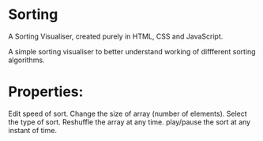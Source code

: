 # Sorting
A Sorting Visualiser, created purely in HTML, CSS and JavaScript.

A simple sorting visualiser to better understand working of diffferent sorting algorithms.


# Properties:
Edit speed of sort.
Change the size of array (number of elements).
Select the type of sort.
Reshuffle the array at any time.
play/pause the sort at any instant of time.

